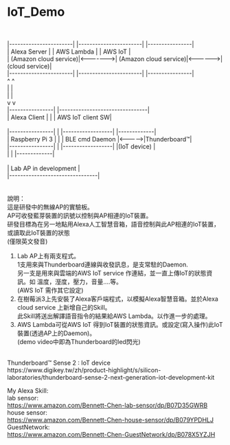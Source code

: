 # IoT_Demo
<br>

|-----------------------|         |-----------------------|        |----------------|<br>
| Alexa Server          |         | AWS Lambda            |        | AWS IoT        |<br>
| (Amazon cloud service)|<------->| (Amazon cloud service)|<------>| (cloud service)|<br>
|-----------------------|         |-----------------------|        |----------------|<br>
       ^                                                                ^<br>
       |                                                                |<br>
       |                                                                |<br>
       v                                                                v<br>
|----------------|                                 |--------------------------------|<br>
| Alexa Client   |                                 |             | AWS IoT client SW|<br>             
|----------------|                                 |             |------------------|       |-------------|<br>
| Raspberry Pi 3 |                                 |             |   BLE cmd Daemon |<----->|Thunderboard™|<br>
|----------------|                                 |             |------------------|       |(IoT device) |<br>
                                                   |                                |       |-------------|<br>         
						   |  Lab AP in development         |<br>
						   |--------------------------------|<br>
<br><br>
說明：<br>
這是研發中的無線AP的實驗板。<br>
AP可收發藍芽裝置的訊號以控制與AP相連的IoT裝置。<br>
研發目標為在另一地點用Alexa人工智慧音箱，語音控制與此AP相連的IoT裝置，或讀取此IoT裝置的狀態<br>
(僅限英文發音)<br>
1. Lab AP上有兩支程式。<br>
   1支用來與Thunderboard連線與收發訊息，是支常駐的Daemon.<br>
   另一支是用來與雲端的AWS IoT service 作連結，並一直上傳IoT的狀態資訊。如 溫度，溼度，壓力，音量....等。<br>
   (AWS IoT 需作其它設定)<br>
2. 在樹莓派3上先安裝了Alexa客戶端程式，以模擬Alexa智慧音箱。並於Alexa cloud service 上新增自己的Skill。<br>
   此Skill將送出解譯語音指令的結果給AWS Lambda。以作進一步的處理。<br>
3. AWS Lambda可從AWS IoT 得到IoT裝置的狀態資訊。或設定(寫入操作)此IoT裝置(透過AP上的Daemon)。<br>
(demo video中即為Thunderboard的led閃光)<br>

<br>
Thunderboard™ Sense 2 : IoT device<br>
https://www.digikey.tw/zh/product-highlight/s/silicon-laboratories/thunderboard-sense-2-next-generation-iot-development-kit<br>

My  Alexa  Skill: <br>
lab  sensor: <br>
https://www.amazon.com/Bennett-Chen-lab-sensor/dp/B07D35GWRB<br>
house  sensor:<br>
https://www.amazon.com/Bennett-Chen-house-sensor/dp/B079YPDHLJ<br>
GuestNetwork:<br>
https://www.amazon.com/Bennett-Chen-GuestNetwork/dp/B078X5YZJH<br>


